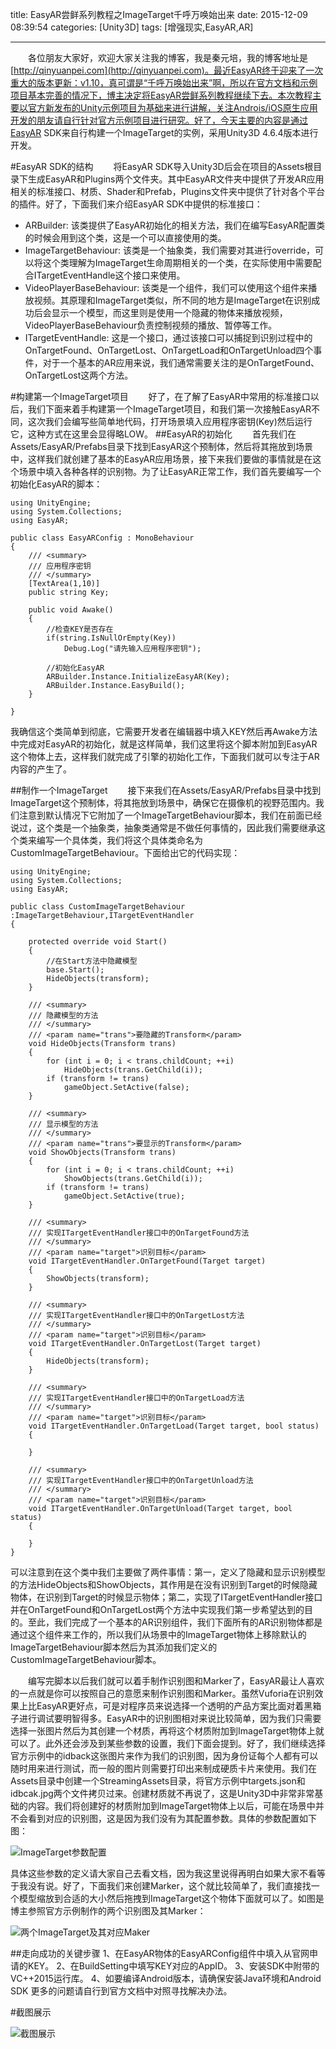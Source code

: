 title: EasyAR尝鲜系列教程之ImageTarget千呼万唤始出来
date: 2015-12-09 08:39:54
categories: [Unity3D]
tags: [增强现实,EasyAR,AR]

---
&emsp;&emsp;各位朋友大家好，欢迎大家关注我的博客，我是秦元培，我的博客地址是[http://qinyuanpei.com](http://qinyuanpei.com)。最近EasyAR终于迎来了一次重大的版本更新：v1.10，真可谓是“千呼万唤始出来”啊，所以在官方文档和示例项目基本完善的情况下，博主决定将EasyAR尝鲜系列教程继续下去。本次教程主要以官方新发布的Unity示例项目为基础来进行讲解，关注Androis/iOS原生应用开发的朋友请自行针对官方示例项目进行研究。好了，今天主要的内容是通过EasyAR SDK来自行构建一个ImageTarget的实例，采用Unity3D 4.6.4版本进行开发。

<!--more-->

#EasyAR SDK的结构
&emsp;&emsp;将EasyAR SDK导入Unity3D后会在项目的Assets根目录下生成EasyAR和Plugins两个文件夹。其中EasyAR文件夹中提供了开发AR应用相关的标准接口、材质、Shader和Prefab，Plugins文件夹中提供了针对各个平台的插件。好了，下面我们来介绍EasyAR SDK中提供的标准接口：
* ARBuilder: 该类提供了EasyAR初始化的相关方法，我们在编写EasyAR配置类的时候会用到这个类，这是一个可以直接使用的类。
* ImageTargetBehaviour: 该类是一个抽象类，我们需要对其进行override，可以将这个类理解为ImageTarget生命周期相关的一个类，在实际使用中需要配合ITargetEventHandle这个接口来使用。
* VideoPlayerBaseBehaviour: 该类是一个组件，我们可以使用这个组件来播放视频。其原理和ImageTarget类似，所不同的地方是ImageTarget在识别成功后会显示一个模型，而这里则是使用一个隐藏的物体来播放视频，VideoPlayerBaseBehaviour负责控制视频的播放、暂停等工作。
* ITargetEventHandle: 这是一个接口，通过该接口可以捕捉到识别过程中的OnTargetFound、OnTargetLost、OnTargetLoad和OnTargetUnload四个事件，对于一个基本的AR应用来说，我们通常需要关注的是OnTargetFound、OnTargetLost这两个方法。

#构建第一个ImageTarget项目
&emsp;&emsp;好了，在了解了EasyAR中常用的标准接口以后，我们下面来着手构建第一个ImageTarget项目，和我们第一次接触EasyAR不同，这次我们会编写些简单地代码，打开场景填入应用程序密钥(Key)然后运行它，这种方式在这里会显得略LOW。
##EasyAR的初始化
&emsp;&emsp;首先我们在Assets/EasyAR/Prefabs目录下找到EasyAR这个预制体，然后将其拖放到场景中，这样我们就创建了基本的EasyAR应用场景，接下来我们要做的事情就是在这个场景中填入各种各样的识别物。为了让EasyAR正常工作，我们首先要编写一个初始化EasyAR的脚本：

```
using UnityEngine;
using System.Collections;
using EasyAR;

public class EasyARConfig : MonoBehaviour 
{
    /// <summary>
    /// 应用程序密钥
    /// </summary>
    [TextArea(1,10)]
    public string Key;

    public void Awake()
    {
        //检查KEY是否存在
        if(string.IsNullOrEmpty(Key))
            Debug.Log("请先输入应用程序密钥");

        //初始化EasyAR
        ARBuilder.Instance.InitializeEasyAR(Key);
        ARBuilder.Instance.EasyBuild();
    }
    
}
```
我确信这个类简单到彻底，它需要开发者在编辑器中填入KEY然后再Awake方法中完成对EasyAR的初始化，就是这样简单，我们这里将这个脚本附加到EasyAR这个物体上去，这样我们就完成了引擎的初始化工作，下面我们就可以专注于AR内容的产生了。

##制作一个ImageTarget
&emsp;&emsp;接下来我们在Assets/EasyAR/Prefabs目录中找到ImageTarget这个预制体，将其拖放到场景中，确保它在摄像机的视野范围内。我们注意到默认情况下它附加了一个ImageTargetBehaviour脚本，我们在前面已经说过，这个类是一个抽象类，抽象类通常是不做任何事情的，因此我们需要继承这个类来编写一个具体类，我们将这个具体类命名为CustomImageTargetBehaviour。下面给出它的代码实现：

```
using UnityEngine;
using System.Collections;
using EasyAR;

public class CustomImageTargetBehaviour :ImageTargetBehaviour,ITargetEventHandler
{

    protected override void Start()
    {
        //在Start方法中隐藏模型
        base.Start();
        HideObjects(transform);
    }

    /// <summary>
    /// 隐藏模型的方法
    /// </summary>
    /// <param name="trans">要隐藏的Transform</param>
    void HideObjects(Transform trans)
    {
        for (int i = 0; i < trans.childCount; ++i)
            HideObjects(trans.GetChild(i));
        if (transform != trans)
            gameObject.SetActive(false);
    }

    /// <summary>
    /// 显示模型的方法
    /// </summary>
    /// <param name="trans">要显示的Transform</param>
    void ShowObjects(Transform trans)
    {
        for (int i = 0; i < trans.childCount; ++i)
            ShowObjects(trans.GetChild(i));
        if (transform != trans)
            gameObject.SetActive(true);
    }

    /// <summary>
    /// 实现ITargetEventHandler接口中的OnTargetFound方法
    /// </summary>
    /// <param name="target">识别目标</param>
    void ITargetEventHandler.OnTargetFound(Target target)
    {
        ShowObjects(transform);
    }

    /// <summary>
    /// 实现ITargetEventHandler接口中的OnTargetLost方法
    /// </summary>
    /// <param name="target">识别目标</param>
    void ITargetEventHandler.OnTargetLost(Target target)
    {
        HideObjects(transform);
    }

    /// <summary>
    /// 实现ITargetEventHandler接口中的OnTargetLoad方法
    /// </summary>
    /// <param name="target">识别目标</param>
    void ITargetEventHandler.OnTargetLoad(Target target, bool status)
    {
        
    }

    /// <summary>
    /// 实现ITargetEventHandler接口中的OnTargetUnload方法
    /// </summary>
    /// <param name="target">识别目标</param>
    void ITargetEventHandler.OnTargetUnload(Target target, bool status)
    {
       
    }
}
```
可以注意到在这个类中我们主要做了两件事情：第一，定义了隐藏和显示识别模型的方法HideObjects和ShowObjects，其作用是在没有识别到Target的时候隐藏物体，在识别到Target的时候显示物体；第二，实现了ITargetEventHandler接口并在OnTargetFound和OnTargetLost两个方法中实现我们第一步希望达到的目的。至此，我们完成了一个基本的AR识别组件，我们下面所有的AR识别物体都是通过这个组件来工作的，所以我们从场景中的ImageTarget物体上移除默认的ImageTargetBehaviour脚本然后为其添加我们定义的CustomImageTargetBehaviour脚本。

&emsp;&emsp;编写完脚本以后我们就可以着手制作识别图和Marker了，EasyAR最让人喜欢的一点就是你可以按照自己的意愿来制作识别图和Marker。虽然Vuforia在识别效果上比EasyAR更好点，可是对程序员来说选择一个透明的产品方案比面对着黑箱子进行调试要明智得多。EasyAR中的识别图相对来说比较简单，因为我们只需要选择一张图片然后为其创建一个材质，再将这个材质附加到ImageTarget物体上就可以了。此外还会涉及到某些参数的设置，我们下面会提到。好了，我们继续选择官方示例中的idback这张图片来作为我们的识别图，因为身份证每个人都有可以随时用来进行测试，而一般的图片则需要打印出来制成硬质卡片来使用。我们在Assets目录中创建一个StreamingAssets目录，将官方示例中targets.json和idbcak.jpg两个文件拷贝过来。创建材质就不再说了，这是Unity3D中非常非常基础的内容。我们将创建好的材质附加到ImageTarget物体上以后，可能在场景中并不会看到对应的识别图，这是因为我们没有为其配置参数。具体的参数配置如下图：

![ImageTarget参数配置](http://img.blog.csdn.net/20160229101525178)

具体这些参数的定义请大家自己去看文档，因为我这里说得再明白如果大家不看等于我没有说。好了，下面我们来创建Marker，这个就比较简单了，我们直接找一个模型缩放到合适的大小然后拖拽到ImageTarget这个物体下面就可以了。如图是博主参照官方示例制作的两个识别图及其Marker：

![两个ImageTarget及其对应Maker](http://img.blog.csdn.net/20160229101623272)

##走向成功的关键步骤
1、在EasyAR物体的EasyARConfig组件中填入从官网申请的KEY。
2、在BuildSetting中填写KEY对应的AppID。
3、安装SDK中附带的VC++2015运行库。
4、如要编译Android版本，请确保安装Java环境和Android SDK
更多的问题请自行到官方文档中对照寻找解决办法。

#截图展示

![截图展示]()

